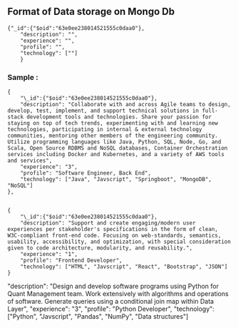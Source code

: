 ## Format of Data storage on Mongo Db

```
{"_id":{"$oid":"63e0ee238014521555c0daa0"},
    "description": "",
    "experience": "",
    "profile": "",
    "technology": [""]
    }
```

### Sample :

```
{
    "\_id":{"$oid":"63e0ee238014521555c0daa0"},
    "description": "Collaborate with and across Agile teams to design, develop, test, implement, and support technical solutions in full-stack development tools and technologies. Share your passion for staying on top of tech trends, experimenting with and learning new technologies, participating in internal & external technology communities, mentoring other members of the engineering community. Utilize programming languages like Java, Python, SQL, Node, Go, and Scala, Open Source RDBMS and NoSQL databases, Container Orchestration services including Docker and Kubernetes, and a variety of AWS tools and services",
    "experience": "3",
    "profile": "Software Engineer, Back End",
    "technology": ["Java", "Javscript", "Springboot", "MongoDB", "NoSQL"]
},


{
    "\_id":{"$oid":"63e0ee238014521555c0daa0"},
    "description": "Support and create engaging/modern user experiences per stakeholder's specifications in the form of clean, W3C-compliant front-end code. Focusing on web-standards, semantics, usability, accessibility, and optimization, with special consideration given to code architecture, modularity, and reusability.",
    "experience": "1",
    "profile": "Frontend Developer",
    "technology": ["HTML", "Javscript", "React", "Bootstrap", "JSON"]
}

```

"description": "Design and develop software programs using Python for Quant Management team. Work extensively with algorithms and operations of software. Generate queries using a conditional join map within Data Layer",
"experience": "3",
"profile": "Python Developer",
"technology": ["Python", "Javscript", "Pandas", "NumPy", "Data structures"]
